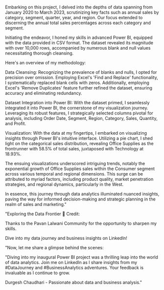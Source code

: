 Embarking on this project, I delved into the depths of data spanning from January 2020 to March 2023, scrutinizing key facts such as annual sales by category, segment, quarter, year, and region. Our focus extended to discerning the annual total sales percentages across each category and segment.

Initiating the endeavor, I honed my skills in advanced Power BI, equipped with the data provided in CSV format. The dataset revealed its magnitude with over 10,000 rows, accompanied by numerous blank and null values necessitating thorough cleansing.

Here's an overview of my methodology:

Data Cleansing: Recognizing the prevalence of blanks and nulls, I opted for precision over omission. Employing Excel's 'Find and Replace' functionality, I systematically replaced blank cells with zeros. Additionally, employing Excel's 'Remove Duplicates' feature further refined the dataset, ensuring accuracy and eliminating redundancy.

Dataset Integration into Power BI: With the dataset primed, I seamlessly integrated it into Power BI, the cornerstone of my visualization journey. Leveraging its robust features, I strategically selected columns pivotal for analysis, including Order Date, Segment, Region, Category, Sales, Quantity, and Profit.

Visualization: With the data at my fingertips, I embarked on visualizing insights through Power BI's intuitive interface. Utilizing a pie chart, I shed light on the categorical sales distribution, revealing Office Supplies as the frontrunner with 58.5% of total sales, juxtaposed with Technology at 18.93%.

The ensuing visualizations underscored intriguing trends, notably the exponential growth of Office Supplies sales within the Consumer segment across various temporal and regional dimensions. This surge can be attributed to myriad factors, including product quality, market penetration strategies, and regional dynamics, particularly in the West.

In essence, this journey through data analytics illuminated nuanced insights, paving the way for informed decision-making and strategic planning in the realm of sales and marketing."

"Exploring the Data Frontier 🚀 Credit: 

Thanks to the Pavan Lalwani Community for the opportunity to sharpen my skills.

Dive into my data journey and business insights on LinkedIn!

"Now, let me share a glimpse behind the scenes:

"Diving into my inaugural Power BI project was a thrilling leap into the world of data analytics. Join me on LinkedIn as I share insights from my #DataJourney and #BusinessAnalytics adventures. Your feedback is invaluable as I continue to grow.

Durgesh Chaudhari - Passionate about data and business analysis."
